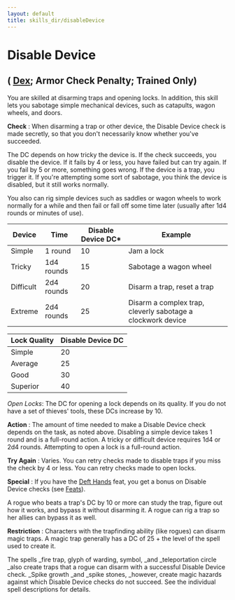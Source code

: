 ```yaml
---
layout: default
title: skills_dir/disableDevice
---
```

# Disable Device

## ( [Dex](../gettingStarted#_dexterity); Armor Check Penalty; Trained Only)

You are skilled at disarming traps and opening locks. In addition, this skill lets you sabotage simple mechanical devices, such as catapults, wagon wheels, and doors.

**Check** : When disarming a trap or other device, the Disable Device check is made secretly, so that you don't necessarily know whether you've succeeded.

The DC depends on how tricky the device is. If the check succeeds, you disable the device. If it fails by 4 or less, you have failed but can try again. If you fail by 5 or more, something goes wrong. If the device is a trap, you trigger it. If you're attempting some sort of sabotage, you think the device is disabled, but it still works normally.

You also can rig simple devices such as saddles or wagon wheels to work normally for a while and then fail or fall off some time later (usually after 1d4 rounds or minutes of use).

| Device | Time | Disable Device DC\* | Example |
| --- | --- | --- | --- |
| Simple | 1 round | 10 | Jam a lock |
| Tricky | 1d4 rounds | 15 | Sabotage a wagon wheel |
| Difficult | 2d4 rounds | 20 | Disarm a trap, reset a trap |
| Extreme | 2d4 rounds | 25 | Disarm a complex trap, cleverly sabotage a clockwork device |

  
  

| Lock Quality | Disable Device DC |
| --- | --- |
| Simple | 20 |
| Average | 25 |
| Good | 30 |
| Superior | 40 |

_Open Locks_: The DC for opening a lock depends on its quality. If you do not have a set of thieves' tools, these DCs increase by 10.

**Action** : The amount of time needed to make a Disable Device check depends on the task, as noted above. Disabling a simple device takes 1 round and is a full-round action. A tricky or difficult device requires 1d4 or 2d4 rounds. Attempting to open a lock is a full-round action.

**Try Again** : Varies. You can retry checks made to disable traps if you miss the check by 4 or less. You can retry checks made to open locks.

**Special** : If you have the [Deft Hands](../feats#_deft-hands) feat, you get a bonus on Disable Device checks (see [Feats](../feats)).

A rogue who beats a trap's DC by 10 or more can study the trap, figure out how it works, and bypass it without disarming it. A rogue can rig a trap so her allies can bypass it as well.

**Restriction** : Characters with the trapfinding ability (like rogues) can disarm magic traps. A magic trap generally has a DC of 25 + the level of the spell used to create it.

The spells _fire trap, glyph of warding, symbol, _and _teleportation circle _also create traps that a rogue can disarm with a successful Disable Device check. _Spike growth _and _spike stones, _however, create magic hazards against which Disable Device checks do not succeed. See the individual spell descriptions for details.


